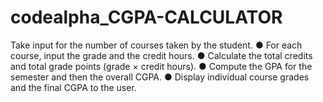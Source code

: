 # codealpha_CGPA-CALCULATOR
Take input for the number of courses taken by the student. ● For each course, input the grade and the credit hours. ● Calculate the total credits and total grade points (grade × credit hours). ● Compute the GPA for the semester and then the overall CGPA. ● Display individual course grades and the final CGPA to the user.
